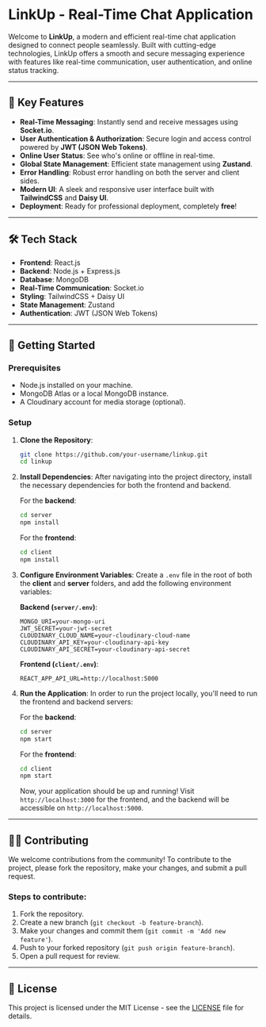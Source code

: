 
# LinkUp - Real-Time Chat Application

Welcome to **LinkUp**, a modern and efficient real-time chat application designed to connect people seamlessly. Built with cutting-edge technologies, LinkUp offers a smooth and secure messaging experience with features like real-time communication, user authentication, and online status tracking.

---

## 🚀 Key Features

- **Real-Time Messaging**: Instantly send and receive messages using **Socket.io**.
- **User Authentication & Authorization**: Secure login and access control powered by **JWT (JSON Web Tokens)**.
- **Online User Status**: See who's online or offline in real-time.
- **Global State Management**: Efficient state management using **Zustand**.
- **Error Handling**: Robust error handling on both the server and client sides.
- **Modern UI**: A sleek and responsive user interface built with **TailwindCSS** and **Daisy UI**.
- **Deployment**: Ready for professional deployment, completely **free**!

---

## 🛠️ Tech Stack

- **Frontend**: React.js
- **Backend**: Node.js + Express.js
- **Database**: MongoDB
- **Real-Time Communication**: Socket.io
- **Styling**: TailwindCSS + Daisy UI
- **State Management**: Zustand
- **Authentication**: JWT (JSON Web Tokens)

---

## 🚀 Getting Started

### Prerequisites

- Node.js installed on your machine.
- MongoDB Atlas or a local MongoDB instance.
- A Cloudinary account for media storage (optional).

### Setup

1. **Clone the Repository**:
   ```bash
   git clone https://github.com/your-username/linkup.git
   cd linkup
   ```

2. **Install Dependencies**:
   After navigating into the project directory, install the necessary dependencies for both the frontend and backend.

   For the **backend**:
   ```bash
   cd server
   npm install
   ```

   For the **frontend**:
   ```bash
   cd client
   npm install
   ```

3. **Configure Environment Variables**:
   Create a `.env` file in the root of both the **client** and **server** folders, and add the following environment variables:

   **Backend (`server/.env`)**:
   ```env
   MONGO_URI=your-mongo-uri
   JWT_SECRET=your-jwt-secret
   CLOUDINARY_CLOUD_NAME=your-cloudinary-cloud-name
   CLOUDINARY_API_KEY=your-cloudinary-api-key
   CLOUDINARY_API_SECRET=your-cloudinary-api-secret
   ```

   **Frontend (`client/.env`)**:
   ```env
   REACT_APP_API_URL=http://localhost:5000
   ```

4. **Run the Application**:
   In order to run the project locally, you'll need to run the frontend and backend servers:

   For the **backend**:
   ```bash
   cd server
   npm start
   ```

   For the **frontend**:
   ```bash
   cd client
   npm start
   ```

   Now, your application should be up and running! Visit `http://localhost:3000` for the frontend, and the backend will be accessible on `http://localhost:5000`.

---

## 🧑‍💻 Contributing

We welcome contributions from the community! To contribute to the project, please fork the repository, make your changes, and submit a pull request.

### Steps to contribute:
1. Fork the repository.
2. Create a new branch (`git checkout -b feature-branch`).
3. Make your changes and commit them (`git commit -m 'Add new feature'`).
4. Push to your forked repository (`git push origin feature-branch`).
5. Open a pull request for review.

---

## 📄 License

This project is licensed under the MIT License - see the [LICENSE](LICENSE) file for details.
